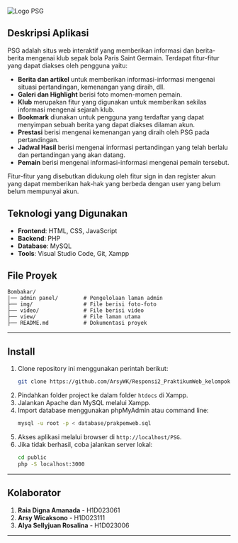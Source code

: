 ![Logo PSG](https://github.com/user-attachments/assets/e3ba25bf-836d-4db2-87e7-fdf312a410cd)


## Deskripsi Aplikasi
PSG adalah situs web interaktif yang memberikan informasi dan berita-berita mengenai klub sepak bola Paris Saint Germain.
Terdapat fitur-fitur yang dapat diakses oleh pengguna yaitu:
- **Berita dan artikel** untuk memberikan informasi-informasi mengenai situasi pertandingan, kemenangan yang diraih, dll.
- **Galeri dan Highlight** berisi foto momen-momen pemain.
- **Klub** merupakan fitur yang digunakan untuk memberikan sekilas informasi mengenai sejarah klub.
- **Bookmark** diunakan untuk pengguna yang terdaftar yang dapat menyimpan sebuah berita yang dapat diakses dilaman akun.
- **Prestasi** berisi mengenai  kemenangan yang diraih oleh PSG pada pertandingan.
- **Jadwal Hasil** berisi mengenai informasi pertandingan yang telah berlalu dan pertandingan yang akan datang.
- **Pemain** berisi mengenai informasi-informasi mengenai pemain tersebut.

Fitur-fitur yang disebutkan didukung oleh fitur sign in dan register akun yang dapat memberikan hak-hak yang berbeda dengan user yang belum belum mempunyai akun.

##  Teknologi yang Digunakan
- **Frontend**: HTML, CSS, JavaScript
- **Backend**: PHP
- **Database**: MySQL
- **Tools**: Visual Studio Code, Git, Xampp



##  File Proyek
```
Bombakar/
|── admin panel/        # Pengelolaan laman admin
├── img/                # File berisi foto-foto
├── video/              # File berisi video 
├── view/               # File laman utama
├── README.md           # Dokumentasi proyek
```

---

## Install
1. Clone repository ini menggunakan perintah berikut:
   ```bash
   git clone https://github.com/ArsyWK/Responsi2_PraktikumWeb_kelompok6
   ```
2. Pindahkan folder project ke dalam folder `htdocs` di Xampp.
3. Jalankan Apache dan MySQL melalui Xampp.
4. Import database menggunakan phpMyAdmin atau command line:
   ```bash
   mysql -u root -p < database/prakpemweb.sql
   ```
5. Akses aplikasi melalui browser di `http://localhost/PSG`.
6. Jika tidak berhasil, coba jalankan server lokal:
   ```bash
   cd public
   php -S localhost:3000
   ```

---

##  Kolaborator
1. **Raia Digna Amanada** - H1D023061 
2. **Arsy Wicaksono** - H1D023111 
3. **Alya Sellyjuan Rosalina** - H1D023006 

---

